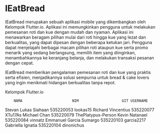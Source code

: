 # IEatBread
IEatBread merupakan sebuah aplikasi mobile yang dikembangkan oleh Kelompok Flutter.io. Aplikasi ini memungkinkan pengguna untuk melakukan pemesanan roti dan kue dengan mudah dan nyaman. Aplikasi ini menawarkan beragam pilihan mulai dari roti hingga kue yang lezat dan berkualitas, yang dapat dipesan dengan beberapa ketukan jari. Pengguna dapat menjelajahi berbagai macam pilihan roti ataupun kue serta promo menarik yang sedang berlangsung, memilih item yang diinginkan, menambahkannya ke keranjang belanja, dan melakukan transaksi pesanan dengan cepat.  

IEatBread memberikan pengalaman pemesanan roti dan kue yang praktis serta efisien, menjadikannya solusi sempurna untuk bread & cake lovers yang ingin menikmati hidangan berkualitas tanpa repot.


Kelompok Flutter.io

        NAMA                       NIM                    GIT USERNAME
Stevan Lukas Siahaan            535220053                  lookas15
Richard Vincentius              535220077                  XTu17As
Michael Chan                    535220079                  ThePlatypus-Person
Kevin Natanael                  535220084                  vinnatz 
Emmanuel Garcia Sumargo         535220103                  garcia2217
Gabriella Ignatia               535220104                  dinonichus